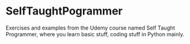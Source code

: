 # SelfTaughtPogrammer
Exercises and examples from the Udemy course named Self Taught Programmer, where you learn basic stuff, coding stuff in Python mainly. 
